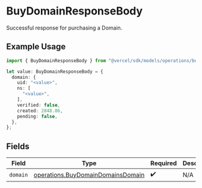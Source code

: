 # BuyDomainResponseBody

Successful response for purchasing a Domain.

## Example Usage

```typescript
import { BuyDomainResponseBody } from "@vercel/sdk/models/operations/buydomain.js";

let value: BuyDomainResponseBody = {
  domain: {
    uid: "<value>",
    ns: [
      "<value>",
    ],
    verified: false,
    created: 2848.86,
    pending: false,
  },
};
```

## Fields

| Field                                                                                  | Type                                                                                   | Required                                                                               | Description                                                                            |
| -------------------------------------------------------------------------------------- | -------------------------------------------------------------------------------------- | -------------------------------------------------------------------------------------- | -------------------------------------------------------------------------------------- |
| `domain`                                                                               | [operations.BuyDomainDomainsDomain](../../models/operations/buydomaindomainsdomain.md) | :heavy_check_mark:                                                                     | N/A                                                                                    |